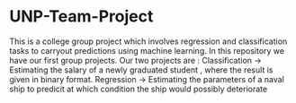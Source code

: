 # UNP-Team-Project

This is a college group project which involves regression and classification tasks to carryout predictions using machine learning. In this repository we have our first group projects. Our two projects are : Classification -> Estimating the salary of a newly graduated student , where the result is given in binary format. Regression -> Estimating the parameters of a naval ship to predicit at which condition the ship would possibly deteriorate
